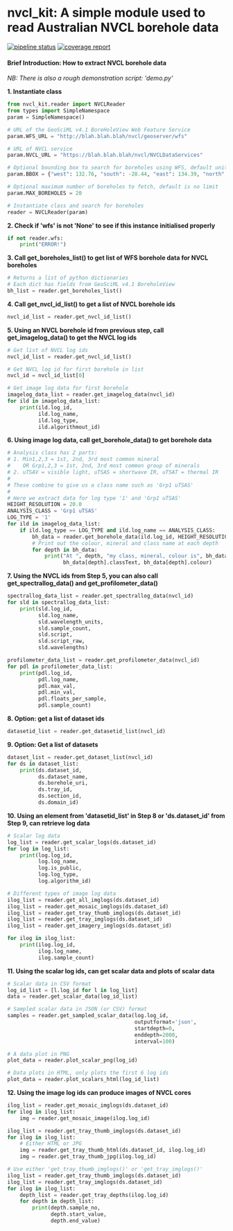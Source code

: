 # nvcl_kit: A simple module used to read Australian NVCL borehole data

[![pipeline status](https://gitlab.com/csiro-geoanalytics/python-shared/nvcl_kit/badges/master/pipeline.svg)](https://gitlab.com/csiro-geoanalytics/python-shared/nvcl_kit/commits/master)
[![coverage report](https://gitlab.com/csiro-geoanalytics/python-shared/nvcl_kit/badges/master/coverage.svg)](https://gitlab.com/csiro-geoanalytics/python-shared/nvcl_kit/commits/master)


#### Brief Introduction: How to extract NVCL borehole data

*NB: There is also a rough demonstration script: 'demo.py'*

**1. Instantiate class**

```python
from nvcl_kit.reader import NVCLReader 
from types import SimpleNamespace
param = SimpleNamespace()

# URL of the GeoSciML v4.1 BoreHoleView Web Feature Service
param.WFS_URL = "http://blah.blah.blah/nvcl/geoserver/wfs"

# URL of NVCL service
param.NVCL_URL = "https://blah.blah.blah/nvcl/NVCLDataServices"

# Optional bounding box to search for boreholes using WFS, default units are EPSG:4326 degrees
param.BBOX = {"west": 132.76, "south": -28.44, "east": 134.39, "north": -26.87 }

# Optional maximum number of boreholes to fetch, default is no limit
param.MAX_BOREHOLES = 20

# Instantiate class and search for boreholes
reader = NVCLReader(param)
```

**2. Check if 'wfs' is not 'None' to see if this instance initialised properly**

```python
if not reader.wfs:
    print("ERROR!")
```

**3. Call get_boreholes_list() to get list of WFS borehole data for NVCL boreholes**

```python
# Returns a list of python dictionaries
# Each dict has fields from GeoSciML v4.1 BoreholeView
bh_list = reader.get_boreholes_list()
```

**4. Call get_nvcl_id_list() to get a list of NVCL borehole ids**

```python
nvcl_id_list = reader.get_nvcl_id_list()
```

**5. Using an NVCL borehole id from previous step, call get_imagelog_data()
     to get the NVCL log ids**

```python
# Get list of NVCL log ids
nvcl_id_list = reader.get_nvcl_id_list()

# Get NVCL log id for first borehole in list
nvcl_id = nvcl_id_list[0]

# Get image log data for first borehole
imagelog_data_list = reader.get_imagelog_data(nvcl_id)
for ild in imagelog_data_list:
    print(ild.log_id,
          ild.log_name,
          ild.log_type,
          ild.algorithmout_id)
```

**6. Using image log data, call get_borehole_data() to get borehole data**

```python
# Analysis class has 2 parts:
# 1. Min1,2,3 = 1st, 2nd, 3rd most common mineral
#    OR Grp1,2,3 = 1st, 2nd, 3rd most common group of minerals
# 2. uTSAV = visible light, uTSAS = shortwave IR, uTSAT = thermal IR
#
# These combine to give us a class name such as 'Grp1 uTSAS'
#
# Here we extract data for log type '1' and 'Grp1 uTSAS'
HEIGHT_RESOLUTION = 20.0
ANALYSIS_CLASS = 'Grp1 uTSAS'
LOG_TYPE = '1'
for ild in imagelog_data_list:
    if ild.log_type == LOG_TYPE and ild.log_name == ANALYSIS_CLASS:
        bh_data = reader.get_borehole_data(ild.log_id, HEIGHT_RESOLUTION, ANALYSIS_CLASS)
        # Print out the colour, mineral and class name at each depth
        for depth in bh_data:
            print("At ", depth, "my class, mineral, colour is", bh_data[depth].className,
                  bh_data[depth].classText, bh_data[depth].colour)
```

**7. Using the NVCL ids from Step 5, you can also call get_spectrallog_data() and get_profilometer_data()**

```python
spectrallog_data_list = reader.get_spectrallog_data(nvcl_id)
for sld in spectrallog_data_list:
    print(sld.log_id,
          sld.log_name,
          sld.wavelength_units,
          sld.sample_count,
          sld.script,
          sld.script_raw,
          sld.wavelengths)

profilometer_data_list = reader.get_profilometer_data(nvcl_id)
for pdl in profilometer_data_list:
    print(pdl.log_id,
          pdl.log_name,
          pdl.max_val,
          pdl.min_val,
          pdl.floats_per_sample,
          pdl.sample_count)
```

**8. Option: get a list of dataset ids**

```python
datasetid_list = reader.get_datasetid_list(nvcl_id)
```

**9. Option: Get a list of datasets**

```python
dataset_list = reader.get_dataset_list(nvcl_id)
for ds in dataset_list:
    print(ds.dataset_id,
          ds.dataset_name,
          ds.borehole_uri,
          ds.tray_id,
          ds.section_id,
          ds.domain_id)
```


**10. Using an element from 'datasetid_list' in Step 8 or 'ds.dataset_id' from Step 9, can retrieve log data**

``` python
# Scalar log data
log_list = reader.get_scalar_logs(ds.dataset_id)
for log in log_list:
    print(log.log_id,
          log.log_name,
          log.is_public,
          log.log_type,
          log.algorithm_id)
```


``` python
# Different types of image log data
ilog_list = reader.get_all_imglogs(ds.dataset_id)
ilog_list = reader.get_mosaic_imglogs(ds.dataset_id)
ilog_list = reader.get_tray_thumb_imglogs(ds.dataset_id)
ilog_list = reader.get_tray_imglogs(ds.dataset_id)
ilog_list = reader.get_imagery_imglogs(ds.dataset_id)

for ilog in ilog_list:
    print(ilog.log_id,
          ilog.log_name,
          ilog.sample_count)
```


**11. Using the scalar log ids, can get scalar data and plots of scalar data**

```python
# Scalar data in CSV format
log_id_list = [l.log_id for l in log_list]
data = reader.get_scalar_data(log_id_list)

# Sampled scalar data in JSON (or CSV) format
samples = reader.get_sampled_scalar_data(log.log_id,
                                         outputformat='json',
                                         startdepth=0,
                                         enddepth=2000,
                                         interval=100)

# A data plot in PNG
plot_data = reader.plot_scalar_png(log_id)

# Data plots in HTML, only plots the first 6 log ids
plot_data = reader.plot_scalars_html(log_id_list)

```


**12. Using the image log ids can produce images of NVCL cores**

```python
ilog_list = reader.get_mosaic_imglogs(ds.dataset_id)
for ilog in ilog_list:
    img = reader.get_mosaic_image(ilog.log_id)

ilog_list = reader.get_tray_thumb_imglogs(ds.dataset_id)
for ilog in ilog_list:
    # Either HTML or JPG
    img = reader.get_tray_thumb_html(ds.dataset_id, ilog.log_id)
    img = reader.get_tray_thumb_jpg(ilog.log_id)

# Use either 'get_tray_thumb_imglogs()' or 'get_tray_imglogs()'
ilog_list = reader.get_tray_thumb_imglogs(ds.dataset_id)
ilog_list = reader.get_tray_imglogs(ds.dataset_id)
for ilog in ilog_list:
    depth_list = reader.get_tray_depths(ilog.log_id)
    for depth in depth_list:
        print(depth.sample_no,
              depth.start_value,
              depth.end_value)

```
